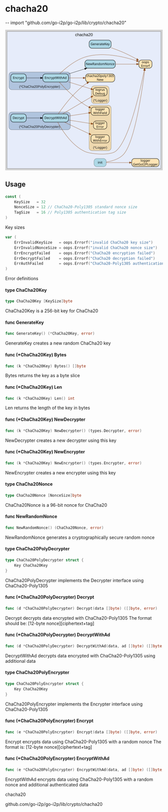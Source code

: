 # chacha20
--
    import "github.com/go-i2p/go-i2p/lib/crypto/chacha20"

![chacha20.svg](chacha20.svg)



## Usage

```go
const (
	KeySize   = 32
	NonceSize = 12 // ChaCha20-Poly1305 standard nonce size
	TagSize   = 16 // Poly1305 authentication tag size
)
```
Key sizes

```go
var (
	ErrInvalidKeySize   = oops.Errorf("invalid ChaCha20 key size")
	ErrInvalidNonceSize = oops.Errorf("invalid ChaCha20 nonce size")
	ErrEncryptFailed    = oops.Errorf("ChaCha20 encryption failed")
	ErrDecryptFailed    = oops.Errorf("ChaCha20 decryption failed")
	ErrAuthFailed       = oops.Errorf("ChaCha20-Poly1305 authentication failed")
)
```
Error definitions

#### type ChaCha20Key

```go
type ChaCha20Key [KeySize]byte
```

ChaCha20Key is a 256-bit key for ChaCha20

#### func  GenerateKey

```go
func GenerateKey() (*ChaCha20Key, error)
```
GenerateKey creates a new random ChaCha20 key

#### func (*ChaCha20Key) Bytes

```go
func (k *ChaCha20Key) Bytes() []byte
```
Bytes returns the key as a byte slice

#### func (*ChaCha20Key) Len

```go
func (k *ChaCha20Key) Len() int
```
Len returns the length of the key in bytes

#### func (*ChaCha20Key) NewDecrypter

```go
func (k *ChaCha20Key) NewDecrypter() (types.Decrypter, error)
```
NewDecrypter creates a new decrypter using this key

#### func (*ChaCha20Key) NewEncrypter

```go
func (k *ChaCha20Key) NewEncrypter() (types.Encrypter, error)
```
NewEncrypter creates a new encrypter using this key

#### type ChaCha20Nonce

```go
type ChaCha20Nonce [NonceSize]byte
```

ChaCha20Nonce is a 96-bit nonce for ChaCha20

#### func  NewRandomNonce

```go
func NewRandomNonce() (ChaCha20Nonce, error)
```
NewRandomNonce generates a cryptographically secure random nonce

#### type ChaCha20PolyDecrypter

```go
type ChaCha20PolyDecrypter struct {
	Key ChaCha20Key
}
```

ChaCha20PolyDecrypter implements the Decrypter interface using ChaCha20-Poly1305

#### func (*ChaCha20PolyDecrypter) Decrypt

```go
func (d *ChaCha20PolyDecrypter) Decrypt(data []byte) ([]byte, error)
```
Decrypt decrypts data encrypted with ChaCha20-Poly1305 The format should be:
[12-byte nonce][ciphertext+tag]

#### func (*ChaCha20PolyDecrypter) DecryptWithAd

```go
func (d *ChaCha20PolyDecrypter) DecryptWithAd(data, ad []byte) ([]byte, error)
```
DecryptWithAd decrypts data encrypted with ChaCha20-Poly1305 using additional
data

#### type ChaCha20PolyEncrypter

```go
type ChaCha20PolyEncrypter struct {
	Key ChaCha20Key
}
```

ChaCha20PolyEncrypter implements the Encrypter interface using ChaCha20-Poly1305

#### func (*ChaCha20PolyEncrypter) Encrypt

```go
func (e *ChaCha20PolyEncrypter) Encrypt(data []byte) ([]byte, error)
```
Encrypt encrypts data using ChaCha20-Poly1305 with a random nonce The format is:
[12-byte nonce][ciphertext+tag]

#### func (*ChaCha20PolyEncrypter) EncryptWithAd

```go
func (e *ChaCha20PolyEncrypter) EncryptWithAd(data, ad []byte) ([]byte, error)
```
EncryptWithAd encrypts data using ChaCha20-Poly1305 with a random nonce and
additional authenticated data



chacha20 

github.com/go-i2p/go-i2p/lib/crypto/chacha20
